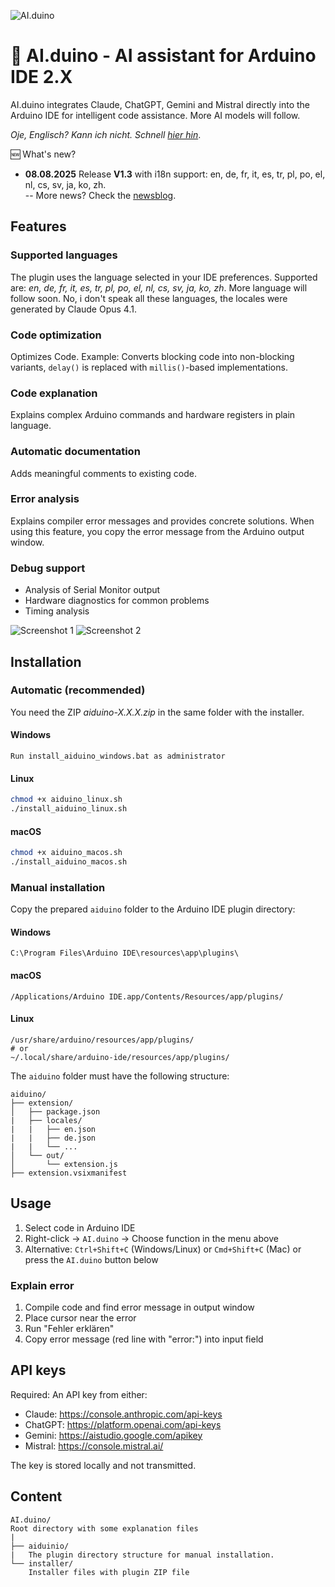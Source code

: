 ![AI.duino](http://www.nikolairadke.de/aiduino/aiduino_back.png)
# 🤖 AI.duino - AI assistant for Arduino IDE 2.X

AI.duino integrates Claude, ChatGPT, Gemini and Mistral directly into the Arduino IDE for intelligent code assistance. More AI models will follow. 
 
*Oje, Englisch? Kann ich nicht. Schnell [hier hin](https://github.com/NikolaiRadke/AI.duino/wiki)*.  

🆕 What's new?  
* **08.08.2025** Release **V1.3** with i18n support: en, de, fr, it, es, tr, pl, po, el, nl, cs, sv, ja, ko, zh.   
    -- More news? Check the [newsblog](https://github.com/NikolaiRadke/AI.duino/tree/main/NEWS.md).
   
## Features

### Supported languages
The plugin uses the language selected in your IDE preferences. Supported are: *en, de, fr, it, es, tr, pl, po, el, nl, cs, sv, ja, ko, zh*. More
language will follow soon. No, i don't speak all these languages, the locales were generated by Claude Opus 4.1.

### Code optimization
Optimizes Code. Example: Converts blocking code into non-blocking variants, `delay()` is replaced with `millis()`-based implementations.

### Code explanation
Explains complex Arduino commands and hardware registers in plain language.

### Automatic documentation
Adds meaningful comments to existing code.

### Error analysis
Explains compiler error messages and provides concrete solutions.
When using this feature, you copy the error message from the Arduino output window.

### Debug support
- Analysis of Serial Monitor output
- Hardware diagnostics for common problems
- Timing analysis
  
![Screenshot 1](http://www.nikolairadke.de/aiduino/aiduino_screenshot_1.png)
![Screenshot 2](http://www.nikolairadke.de/aiduino/aiduino_screenshot_2.png)

## Installation

### Automatic (recommended)

You need the ZIP *aiduino-X.X.X.zip* in the same folder with the installer.

#### Windows
```
Run install_aiduino_windows.bat as administrator
```

#### Linux
```bash
chmod +x aiduino_linux.sh
./install_aiduino_linux.sh
```
#### macOS
```bash
chmod +x aiduino_macos.sh
./install_aiduino_macos.sh
```

### Manual installation

Copy the prepared `aiduino` folder to the Arduino IDE plugin directory:

#### Windows
```
C:\Program Files\Arduino IDE\resources\app\plugins\
```

#### macOS
```
/Applications/Arduino IDE.app/Contents/Resources/app/plugins/
```

#### Linux
```
/usr/share/arduino/resources/app/plugins/
# or
~/.local/share/arduino-ide/resources/app/plugins/
```

The `aiduino` folder must have the following structure:
```
aiduino/
├── extension/
│   ├── package.json
|   ├── locales/
|   |   ├── en.json
|   |   ├── de.json
|   |   └── ...
│   └── out/
│       └── extension.js
├── extension.vsixmanifest

```

## Usage

1. Select code in Arduino IDE
2. Right-click → `AI.duino` → Choose function in the menu above
3. Alternative: `Ctrl+Shift+C` (Windows/Linux) or `Cmd+Shift+C` (Mac) or press the `AI.duino` button below  

### Explain error
1. Compile code and find error message in output window
2. Place cursor near the error
3. Run "Fehler erklären"
4. Copy error message (red line with "error:") into input field

## API keys

Required: An API key from either:
- Claude: https://console.anthropic.com/api-keys
- ChatGPT: https://platform.openai.com/api-keys
- Gemini: https://aistudio.google.com/apikey
- Mistral: https://console.mistral.ai/

The key is stored locally and not transmitted.

## Content
  
```
AI.duino/
Root directory with some explanation files
|
├── aiduinio/
|   The plugin directory structure for manual installation.
└── installer/
    Installer files with plugin ZIP file  
```  
